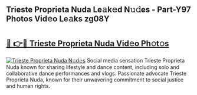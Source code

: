 ## Trieste Proprieta Nuda Le𝚊k𝚎d N𝚞𝚍es - Part-Y97 Photos Vid𝚎o Le𝚊ks zg08Y

# <h2><a href="http://fbc5jj.evod.top/?m=Trieste+Proprieta+Nuda">🔗 👉🔴 Trieste Proprieta Nuda Vid𝚎o Ph𝚘t𝚘s</a></h2>

[![Trieste Proprieta Nuda N𝚞d𝚎s](https://i.imgur.com/8V9OHl7.gif)](http://fbc5jj.evod.top/?m=Trieste+Proprieta+Nuda)
Social media sensation Trieste Proprieta Nuda known for sharing lifestyle and dance content, including solo and collaborative dance performances and vlogs. Passionate advocate Trieste Proprieta Nuda, known for their unwavering commitment to social justice and human rights. 
